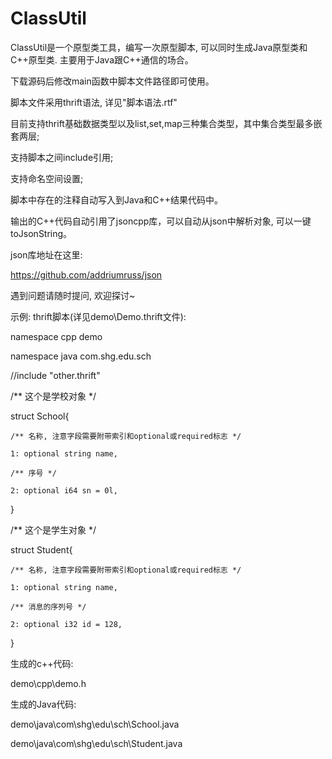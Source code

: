 # ClassUtil
ClassUtil是一个原型类工具，编写一次原型脚本, 可以同时生成Java原型类和C++原型类. 主要用于Java跟C++通信的场合。

下载源码后修改main函数中脚本文件路径即可使用。


脚本文件采用thrift语法, 详见"脚本语法.rtf"


目前支持thrift基础数据类型以及list,set,map三种集合类型，其中集合类型最多嵌套两层; 

支持脚本之间include引用; 

支持命名空间设置;

脚本中存在的注释自动写入到Java和C++结果代码中。



输出的C++代码自动引用了jsoncpp库，可以自动从json中解析对象, 可以一键toJsonString。 

json库地址在这里: 

https://github.com/addriumruss/json



遇到问题请随时提问, 欢迎探讨~



示例:
thrift脚本(详见demo\Demo.thrift文件): 

namespace cpp demo

namespace java com.shg.edu.sch

//include "other.thrift"

/** 这个是学校对象 */

struct School{

    /** 名称, 注意字段需要附带索引和optional或required标志 */
    
	1: optional string name, 
	
	/** 序号 */
	
	2: optional i64 sn = 0l, 
	
}

/** 这个是学生对象 */

struct Student{

    /** 名称, 注意字段需要附带索引和optional或required标志 */
    
	1: optional string name, 
	
	/** 消息的序列号 */
	
	2: optional i32 id = 128, 
	
}


生成的c++代码:

demo\cpp\demo.h


生成的Java代码:

demo\java\com\shg\edu\sch\School.java

demo\java\com\shg\edu\sch\Student.java




